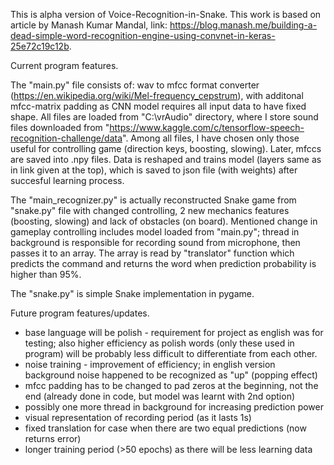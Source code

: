 This is alpha version of Voice-Recognition-in-Snake.
This work is based on article by Manash Kumar Mandal, 
link: https://blog.manash.me/building-a-dead-simple-word-recognition-engine-using-convnet-in-keras-25e72c19c12b.

Current program features.

The "main.py" file consists of: wav to mfcc format converter (https://en.wikipedia.org/wiki/Mel-frequency_cepstrum), with additonal 
mfcc-matrix padding as CNN model requires all input data to have fixed shape. All files are loaded from "C:\vrAudio" directory, where I 
store sound files downloaded from "https://www.kaggle.com/c/tensorflow-speech-recognition-challenge/data". Among all files, I have chosen 
only those useful for controlling game (direction keys, boosting, slowing). Later, mfccs are saved into .npy files. Data is reshaped and trains model (layers same as in link given at the top), which is saved to json file (with weights) after succesful learning process. 

The "main_recognizer.py" is actually reconstructed Snake game from "snake.py" file with changed controlling, 2 new mechanics features (boosting, slowing) and lack of obstacles (on board). Mentioned change in gameplay controlling includes model loaded from "main.py"; thread in background is responsible for recording sound from microphone, then passes it to an array. The array is read by "translator" function which predicts the command and returns the word when prediction probability is higher than 95%. 

The "snake.py" is simple Snake implementation in pygame.

Future program features/updates.

- base language will be polish - requirement for project as english was for testing; also higher efficiency as polish words (only these used in program) will be probably less difficult to differentiate from each other.
- noise training - improvement of efficiency; in english version background noise happened to be recognized as "up" (popping effect)
- mfcc padding has to be changed to pad zeros at the beginning, not the end (already done in code, but model was learnt with 2nd option)
- possibly one more thread in background for increasing prediction power
- visual representation of recording period (as it lasts 1s)
- fixed translation for case when there are two equal predictions (now returns error)
- longer training period (>50 epochs) as there will be less learning data


